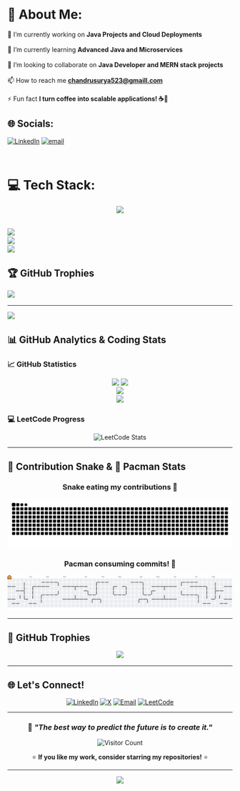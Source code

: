 # 💫 About Me:
 🔭 I’m currently working on **Java Projects and Cloud Deployments**<br> <br> 🌱 I’m currently learning **Advanced Java and Microservices**<br><br> 👯 I’m looking to collaborate on **Java Developer and MERN stack projects**<br><br> 📫 How to reach me **chandrusurya523@gmaill.com**<br><br> ⚡ Fun fact **I turn coffee into scalable applications! ☕🚀**


## 🌐 Socials:
[![LinkedIn](https://img.shields.io/badge/LinkedIn-%230077B5.svg?logo=linkedin&logoColor=white)](https://www.linkedin.com/in/iam-chandru-selvam) [![email](https://img.shields.io/badge/Email-D14836?logo=gmail&logoColor=white)](mailto:chandrusurya523@gmail.com) 

<br>

# 💻 Tech Stack:
<div align="center">
    <img src="https://skillicons.dev/icons?i=html,css,js,java,react,nodejs,express,mongodb,mysql,docker,git,github,vscode,intlellIJ" />
</div>

</br>

![](https://github-readme-stats.vercel.app/api?username=iam-chandru-selvam&theme=dark&hide_border=false&include_all_commits=false&count_private=false)<br/>
![](https://nirzak-streak-stats.vercel.app/?user=iam-chandru-selvam&theme=dark&hide_border=false)<br/>
![](https://github-readme-stats.vercel.app/api/top-langs/?username=iam-chandru-selvam&theme=dark&hide_border=false&include_all_commits=false&count_private=false&layout=compact)

## 🏆 GitHub Trophies
![](https://github-profile-trophy.vercel.app/?username=iam-chandru-selvam&theme=radical&no-frame=false&no-bg=true&margin-w=4)

---
[![](https://visitcount.itsvg.in/api?id=iam-chandru-selvam&icon=0&color=0)](https://visitcount.itsvg.in)

<!-- Proudly created with GPRM ( https://gprm.itsvg.in ) -->


## 📊 GitHub Analytics & Coding Stats

### 📈 GitHub Statistics

<div align="center">
  <img height="180em" src="https://github-readme-stats.vercel.app/api?username=iam-chandru-selvam&show_icons=true&theme=tokyonight&hide_border=true&include_all_commits=true&count_private=true"/>
  <img height="180em" src="https://github-readme-stats.vercel.app/api/top-langs/?username=iam-chandru-selvam&theme=tokyonight&hide_border=true&include_all_commits=true&count_private=true&layout=compact"/>
</div>

<div align="center">
  <img src="https://nirzak-streak-stats.vercel.app/?user=iam-chandru-selvam&theme=tokyonight&hide_border=true"/>
</div>

<div align="center">
  <img src="https://github-readme-activity-graph.vercel.app/graph?username=iam-chandru-selvam&theme=tokyo-night&hide_border=true&area=true"/>
</div>

### 💻 LeetCode Progress

<div align="center">
  <img src="https://leetcard.jacoblin.cool/?theme=dark&font=Noto%20Sans&ext=heatmap" alt="LeetCode Stats"/>
</div>

---

## 🐍 Contribution Snake & 👾 Pacman Stats

<div align="center">

### Snake eating my contributions 🐍

<img src="https://raw.githubusercontent.com/iam-chandru-selvam/iam-chandru-selvam/output/snake.svg" alt="Snake animation" />

### Pacman consuming commits! 👾

<picture>
  <source media="(prefers-color-scheme: light)" srcset="https://raw.githubusercontent.com/VIDAKHOSHPEY22/VIDAKHOSHPEY22/output/pacman-contribution-graph.svg">
  <source media="(prefers-color-scheme: dark)" srcset="https://raw.githubusercontent.com/VIDAKHOSHPEY22/VIDAKHOSHPEY22/output/pacman-contribution-graph-dark.svg">
  <img alt="pacman contribution graph" src="https://raw.githubusercontent.com/VIDAKHOSHPEY22/VIDAKHOSHPEY22/output/pacman-contribution-graph.svg">
</picture>

</div>

---

## 🏅 GitHub Trophies

<div align="center">
  <img src="https://github-profile-trophy.vercel.app/?username=iam-chandru-selvam&theme=tokyonight&no-frame=true&row=1&column=7"/>
</div>

---

## 🌐 Let's Connect!

<div align="center">

[![LinkedIn](https://img.shields.io/badge/LinkedIn-0077B5?style=for-the-badge&logo=linkedin&logoColor=white)](https://www.linkedin.com/in/iam-chandru-selvam/)
[![X](https://img.shields.io/badge/X-000000?style=for-the-badge&logo=x&logoColor=white)](https://x.com/heyim_shree)
[![Email](https://img.shields.io/badge/Email-D14836?style=for-the-badge&logo=gmail&logoColor=white)](mailto:lshreechaithanya@gmail.com)
[![LeetCode](https://img.shields.io/badge/LeetCode-FFA116?style=for-the-badge&logo=leetcode&logoColor=black)](https://leetcode.com/Shreechaithanya)

</div>

---

<div align="center">
  
### 💭 *"The best way to predict the future is to create it."*

![Visitor Count](https://visitor-badge.laobi.icu/badge?page_id=iam-chandru-selvam.iam-chandru-selvam&style=flat-square&color=0088cc)

⭐ **If you like my work, consider starring my repositories!** ⭐

</div>

---

<div align="center">
  <img src="https://capsule-render.vercel.app/api?type=waving&color=gradient&height=100&section=footer"/>
</div>
